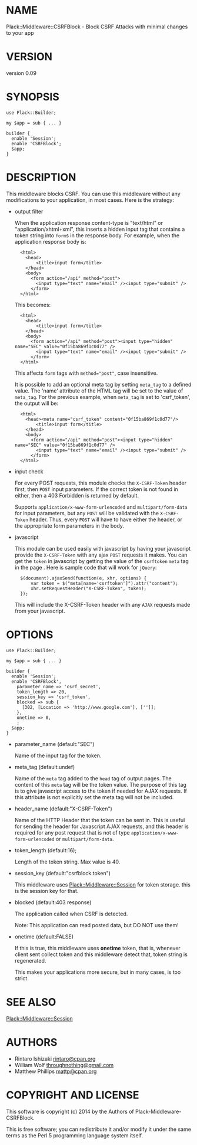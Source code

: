 # NAME

Plack::Middleware::CSRFBlock - Block CSRF Attacks with minimal changes to your app

# VERSION

version 0.09

# SYNOPSIS

    use Plack::Builder;

    my $app = sub { ... }

    builder {
      enable 'Session';
      enable 'CSRFBlock';
      $app;
    }

# DESCRIPTION

This middleware blocks CSRF. You can use this middleware without any modifications
to your application, in most cases. Here is the strategy:

- output filter

    When the application response content-type is "text/html" or
    "application/xhtml+xml", this inserts a hidden input tag that contains a token
    string into `form`s in the response body. For example, when the application
    response body is:

        <html>
          <head>
              <title>input form</title>
          </head>
          <body>
            <form action="/api" method="post">
              <input type="text" name="email" /><input type="submit" />
            </form>
        </html>

    This becomes:

        <html>
          <head>
              <title>input form</title>
          </head>
          <body>
            <form action="/api" method="post"><input type="hidden" name="SEC" value="0f15ba869f1c0d77" />
              <input type="text" name="email" /><input type="submit" />
            </form>
        </html>

    This affects `form` tags with `method="post"`, case insensitive.

    It is possible to add an optional meta tag by setting `meta_tag` to a defined
    value. The 'name' attribute of the HTML tag will be set to the value of
    `meta_tag`. For the previous example, when `meta_tag` is set to
    'csrf\_token', the output will be:

        <html>
          <head><meta name="csrf_token" content="0f15ba869f1c0d77"/>
              <title>input form</title>
          </head>
          <body>
            <form action="/api" method="post"><input type="hidden" name="SEC" value="0f15ba869f1c0d77" />
              <input type="text" name="email" /><input type="submit" />
            </form>
        </html>

- input check

    For every POST requests, this module checks the `X-CSRF-Token` header first,
    then `POST` input parameters. If the correct token is not found in either,
    then a 403 Forbidden is returned by default.

    Supports `application/x-www-form-urlencoded` and `multipart/form-data` for
    input parameters, but any `POST` will be validated with the `X-CSRF-Token`
    header.  Thus, every `POST` will have to have either the header, or the
    appropriate form parameters in the body.

- javascript

    This module can be used easily with javascript by having your javascript
    provide the `X-CSRF-Token` with any ajax `POST` requests it makes.  You can
    get the `token` in javascript by getting the value of the `csrftoken` `meta`
    tag in the page <head>.  Here is sample code that will work for `jQuery`:

        $(document).ajaxSend(function(e, xhr, options) {
            var token = $("meta[name='csrftoken']").attr("content");
            xhr.setRequestHeader("X-CSRF-Token", token);
        });

    This will include the X-CSRF-Token header with any `AJAX` requests made from
    your javascript.

# OPTIONS

    use Plack::Builder;

    my $app = sub { ... }

    builder {
      enable 'Session';
      enable 'CSRFBlock',
        parameter_name => 'csrf_secret',
        token_length => 20,
        session_key => 'csrf_token',
        blocked => sub {
          [302, [Location => 'http://www.google.com'], ['']];
        },
        onetime => 0,
        ;
      $app;
    }

- parameter\_name (default:"SEC")

    Name of the input tag for the token.

- meta\_tag (default:undef)

    Name of the `meta` tag added to the `head` tag of
    output pages.  The content of this `meta` tag will be
    the token value.  The purpose of this tag is to give
    javascript access to the token if needed for AJAX requests.
    If this attribute is not explicitly set the meta tag will not
    be included.

- header\_name (default:"X-CSRF-Token")

    Name of the HTTP Header that the token can be sent in.
    This is useful for sending the header for Javascript AJAX requests,
    and this header is required for any post request that is not
    of type `application/x-www-form-urlencoded` or `multipart/form-data`.

- token\_length (default:16);

    Length of the token string. Max value is 40.

- session\_key (default:"csrfblock.token")

    This middleware uses [Plack::Middleware::Session](https://metacpan.org/pod/Plack::Middleware::Session) for token storage. this is
    the session key for that.

- blocked (default:403 response)

    The application called when CSRF is detected.

    Note: This application can read posted data, but DO NOT use them!

- onetime (default:FALSE)

    If this is true, this middleware uses __onetime__ token, that is, whenever
    client sent collect token and this middleware detect that, token string is
    regenerated.

    This makes your applications more secure, but in many cases, is too strict.

# SEE ALSO

[Plack::Middleware::Session](https://metacpan.org/pod/Plack::Middleware::Session)

# AUTHORS

- Rintaro Ishizaki <rintaro@cpan.org>
- William Wolf <throughnothing@gmail.com>
- Matthew Phillips <mattp@cpan.org>

# COPYRIGHT AND LICENSE

This software is copyright (c) 2014 by the Authors of Plack-Middleware-CSRFBlock.

This is free software; you can redistribute it and/or modify it under
the same terms as the Perl 5 programming language system itself.
